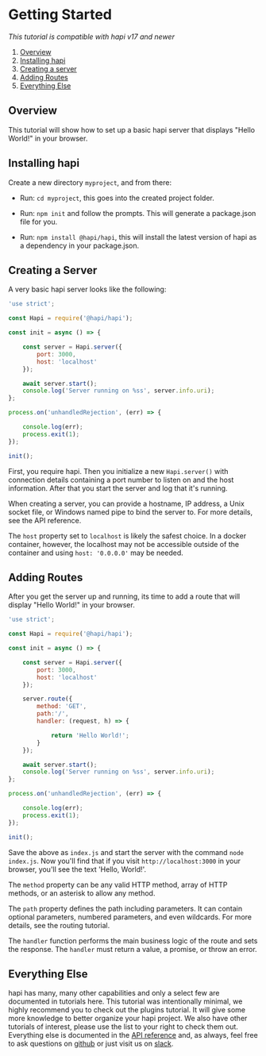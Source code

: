 # Getting Started

_This tutorial is compatible with hapi v17 and newer_


1. [Overview](#overview)
1. [Installing hapi](#installing)
1. [Creating a server](#server)
1. [Adding Routes](#routes)
1. [Everything Else](#everything)

        
        

## <a name="overview"></a> Overview

This tutorial will show how to set up a basic hapi server that displays "Hello World!" in your browser.

## <a name="installing"></a> Installing hapi

Create a new directory `myproject`, and from there:

- Run: `cd myproject`, this goes into the created project folder.

- Run: `npm init` and follow the prompts.  This will generate a package.json file for you.

- Run: `npm install @hapi/hapi`, this will install the latest version of hapi as a dependency in your package.json.

## <a name="server"></a> Creating a Server

A very basic hapi server looks like the following:

```js
'use strict';

const Hapi = require('@hapi/hapi');

const init = async () => {

    const server = Hapi.server({
        port: 3000,
        host: 'localhost'
    });

    await server.start();
    console.log('Server running on %ss', server.info.uri);
};

process.on('unhandledRejection', (err) => {

    console.log(err);
    process.exit(1);
});

init();
```
First, you require hapi. Then you initialize a new `Hapi.server()` with connection details containing a port number to listen on and the host information. After that you start the server and log that it's running.

When creating a server, you can provide a hostname, IP address, a Unix socket file, or Windows named pipe to bind the server to. For more details, see the API reference.

The `host` property set to `localhost` is likely the safest choice. In a docker container, however, the localhost may not be accessible outside of the container and using `host: '0.0.0.0'` may be needed.

## <a name="routes"></a> Adding Routes

After you get the server up and running, its time to add a route that will display "Hello World!" in your browser.

```js
'use strict';

const Hapi = require('@hapi/hapi');

const init = async () => {

    const server = Hapi.server({
        port: 3000,
        host: 'localhost'
    });

    server.route({
        method: 'GET',
        path:'/',
        handler: (request, h) => {

            return 'Hello World!';
        }
    });

    await server.start();
    console.log('Server running on %ss', server.info.uri);
};

process.on('unhandledRejection', (err) => {

    console.log(err);
    process.exit(1);
});

init();
```

Save the above as `index.js` and start the server with the command `node index.js`. Now you'll find that if you visit `http://localhost:3000` in your browser, you'll see the text 'Hello, World!'.

The `method` property can be any valid HTTP method, array of HTTP methods, or an asterisk to allow any method. 

The `path` property defines the path including parameters. It can contain optional parameters, numbered parameters, and even wildcards. For more details, see the routing tutorial.

The `handler` function performs the main business logic of the route and sets the response. The `handler` must return a value, a promise, or throw an error.

## <a name="everything"></a> Everything Else

hapi has many, many other capabilities and only a select few are documented in tutorials here. This tutorial was intentionally minimal, we highly recommend you to check out the plugins tutorial. It will give some more knowledge to better organize your hapi project. We also have other tutorials of interest, please use the list to your right to check them out. Everything else is documented in the [API reference](/api) and, as always, feel free to ask questions on [github](https://github.com/hapijs/discuss/issues) or just visit us on [slack](https://join.slack.com/t/hapihour/shared_invite/enQtNTA5MDUzOTAzOTU4LTUyZmFiYjkyMTBmNDcyMmI2MmRjMzg4Y2YzNTlmNzUzNjViN2U1NmYyY2NjYjhiYWU4MGE2OTFhZDRlYWMyZDY).
